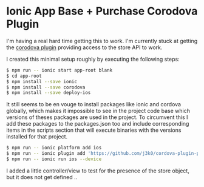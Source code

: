 Ionic App Base + Purchase Corodova Plugin
==========================================

I'm having a real hard time getting this to work. I'm currently stuck at getting the [corodova plugin](https://github.com/j3k0/cordova-plugin-purchase) providing access to the store API to work.

I created this minimal setup roughly by executing the following steps:

```bash
$ npm run -- ionic start app-root blank
$ cd app-root
$ npm install --save ionic
$ npm install --save corodova
$ npm install --save deploy-ios
```
It still seems to be en vouge to install packages like ionic and cordova globally, which makes it impossible to see in the project code base which versions of theses packages are used in the project.
To circumvent this I add these packages to the packages.json too and include corresponding items in the scripts section that will execute binaries with the versions installed for that project.

```bash
$ npm run -- ionic platform add ios
$ npm run -- ionic plugin add 'https://github.com/j3k0/cordova-plugin-purchase.git#b15e9eed3480e85d3c87fd3d1c4dca58d2d163f9'
$ npm run -- ionic run ios --device
```

I added a little controller/view to test for the presence of the store object, but it does not get defined ..
